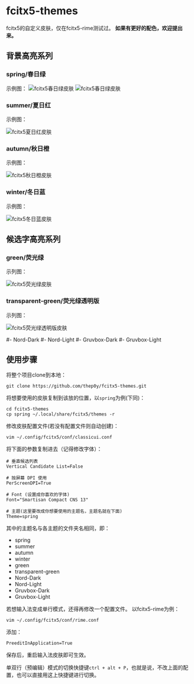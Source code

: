# fcitx5-themes
fcitx5的自定义皮肤，仅在fcitx5-rime测试过。
**如果有更好的配色，欢迎提出来。**

## 背景高亮系列

### spring/春日绿
示例图：
![fcitx5春日绿皮肤](https://gitee.com/fusang0316/fcitx5-themes/blob/master/images/1606626556.png "在这里输入图片标题")
![fcitx5春日绿皮肤](https://gitee.com/fusang0316/fcitx5-themes/blob/master/images/1606626556.png)

### summer/夏日红
示例图：

![fcitx5夏日红皮肤](https://gitee.com/fusang0316/fcitx5-themes/blob/master/images/1606805712.png)

### autumn/秋日橙
示例图：

![fcitx5秋日橙皮肤](https://gitee.com/fusang0316/fcitx5-themes/blob/master/images/1606805738.png)

### winter/冬日蓝
示例图：

![fcitx5冬日蓝皮肤](https://gitee.com/fusang0316/fcitx5-themes/blob/master/images/1606805676.png)

## 候选字高亮系列

### green/荧光绿
示列图：

![fcitx5荧光绿皮肤](https://gitee.com/fusang0316/fcitx5-themes/blob/master/images/1607336476.png)

### transparent-green/荧光绿透明版
示列图：

![fcitx5荧光绿透明版皮肤](https://gitee.com/fusang0316/fcitx5-themes/blob/master/images/1607338718.png)

#- Nord-Dark
#- Nord-Light
#- Gruvbox-Dark
#- Gruvbox-Light
## 使用步骤

将整个项目clone到本地：

```console
git clone https://github.com/thep0y/fcitx5-themes.git
```
将想要使用的皮肤复制到该放的位置，以`spring`为例(下同)：
```console
cd fcitx5-themes
cp spring ~/.local/share/fcitx5/themes -r
```
修改皮肤配置文件(若没有配置文件则自动创建)：
```console
vim ~/.config/fcitx5/conf/classicui.conf
```
将下面的参数复制进去（记得修改字体）：
```apacheconf
# 垂直候选列表
Vertical Candidate List=False

# 按屏幕 DPI 使用
PerScreenDPI=True

# Font (设置成你喜欢的字体)
Font="Smartisan Compact CNS 13"

# 主题(这里要改成你想要使用的主题名，主题名就在下面)
Theme=spring
```
其中的主题名与各主题的文件夹名相同，即：

- spring
- summer
- autumn
- winter
- green
- transparent-green
- Nord-Dark
- Nord-Light
- Gruvbox-Dark
- Gruvbox-Light

若想输入法变成单行模式，还得再修改一个配置文件。
以fcitx5-rime为例：

```console
vim ~/.config/fcitx5/conf/rime.conf
```
添加：
```apacheconf
PreeditInApplication=True
```

保存后，重启输入法皮肤即可生效。

单双行（预编辑）模式的切换快捷键`ctrl + alt + P`，也就是说，不改上面的配置，也可以直接用这上快捷键进行切换。





